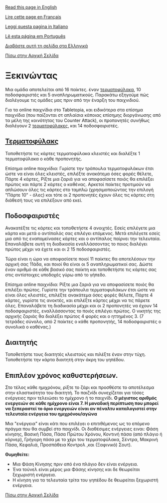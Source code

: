 [Read this page in English](https://counterattackgame.github.io/wiki/getting_started)

[Lire cette page en Français](https://counterattackgame.github.io/wiki/fr/getting_started)

[Leggi questa pagina in Italiano](https://counterattackgame.github.io/wiki/it/getting_started)

[Lê esta página em Português](https://counterattackgame.github.io/wiki/pt/getting_started)

[Διαβάστε αυτή τη σελίδα στα Ελληνικά](https://counterattackgame.github.io/wiki/gr/getting_started)

[Πίσω στην Αρχική Σελίδα](https://counterattackgame.github.io/wiki/gr/index)

# Ξεκινώντας

Μια ομάδα αποτελείται από 16 παίκτες. έναν [τερματοφύλακα](https://counterattackgame.github.io/wiki/gr/goalkeeper), 10 ποδοσφαιριστές και 5 αναπληρωματικούς. Παρακάτω εξηγούμε πώς διαλέγουμε τις ομάδες μας πριν από την έναρξη του παιχνιδιού. 

Για τα online παιχνίδια στο Tabletopia, και ειδικότερα στα επίσημα παιχνίδια (που παίζονται στ απλαίσια κάποιας επίσημης διοργάνωσης από τα μέλη της κοινότητας του Counter Attack), οι προπονητές συνήθως διαλέγουν 2 [τερματοφύλακες](https://counterattackgame.github.io/wiki/gr/goalkeeper), και 14 ποδοσφαιριστές.


## [Τερματοφύλακς](https://counterattackgame.github.io/wiki/gr/goalkeeper)

Τοποθετήστε τις κάρτες τερματοφύλακα κλειστές και διαλέξτε 1 τερματοφύλακα ο κάθε προπονητής.

Επίσημα online παιχνίδια: Γυρίστε την τράπουλα τερματοφυλάκων έτσι ώστε να είναι όλες κλειστές, επιλέξτε ανακάτεμα όσες φορές θέλετε, Πάρτε 4 κάρτες, Ρίξτε μια ζαριά για να αποφασίσετε ποιός θα επιλέξει πρώτος και πάρτε 2 κάρτες ο καθένας. Αρκετοί παίκτες προτιμούν να απλώσουν όλες τις κάρτες στο ταμπλώ (χρησιμοποιώντας την επιλογή "Πάρτε 10" - όλες) και τότε οι 2 προπονητές έχουν όλες τις κάρτες στη διάθεσή τους να επιλέξουν από εκεί.

## Ποδοσφαιριστές

Ανακατέξτε τις κάρτες και τοποθετήστε 4 ανοιχτές. Εσείς επιλέγετε μια κάρτα και μετά ο αντίπαλός σας επιλέγει επόμενος. Μετά επιλέγετε εσείς μια από τις εναπομείνασες κάρτες και ο αντίπαλος παίρνει την τελευταία. Επαναλάβετε αυτή τη διαδικασία εναλλάσσοντας το ποιος διαλέγει πρώτος μέχρι να έχετε και οι 2 15 ποδοσφαιριστές.

Τώρα είναι η ώρα να αποφασίσετε ποιοί 11 παίκτες θα αποτελέσουν την αρχική σας 11άδα, και ποιοί θα είναι οι 5 αναπληρωματικοί σας. Δώστε έναν αριθμό σε κάθε βασικό σας παίκτη και τοποθετήστε τις κάρτες σας στις αντίστοιχες υποδοχές γύρω από το γήπεδο.

Επίσημα online παιχνίδια: Ρίξτε μια ζαριά για να αποφασίσετε ποιός θα επιλέξει πρώτος. Γυρίστε την τράπουλα τερματοφυλάκων έτσι ώστε να είναι όλες κλειστές, επιλέξτε ανακάτεμα όσες φορές θέλετε, Πάρτε 4 κάρτες, γυρίστε τις ανοκτές, και επιλέξτε κάρτες μέχρι να τις πάρετε όλες. Επαναλάβετε τη διαδικασία μέχρι και οι 2 προπονητές να έχουν 14 ποδοσφαιριστές, εναλλάσσοντας το ποιός επιλέγει πρώτος. Ο νικητής της αρχικής ζαριάς θα διαλέξει πρώτος 4 φορές και ο ηττημένος 3. (7 τετράδες σύνολο, από 2 παίκτες ο κάθε προπονητής, 14 ποδοσφαιριστές ο συνολικά ο καθένας.)

## Διαιτητής

Τοποθετήστε τους διαιτητές κλειστούς και πιλέξτε έναν στην τύχη. Τοποθετήστε την κάρτα διαιτητή στην άκρη του γηπέδου.

## Επιπλέον χρόνος καθυστερήσεων.

Στο τέλος κάθε ημιχρόνου, ρίξτε το ζάρι και προσθέστε το αποτέλεσμα στην ελαστικότητα του διαιτητή. Το παιζνίδι συνεχίζεται για τόσες ενέργειες πριν τελειώσει το ημίχρονο ή το παιχνίδι. **Ο μέγιστος αριθμός ενεργειών σε κάθε ημίχρονο είναι 7. Η μοναδική περίπτωση που μπορεί να ξεπεραστεί το όριο ενεργειών είναι αν πέναλτυ καταλογιστεί στην τελευταία ενέργεια του ημιχρόνου/αγώνα**

Μια "ενέργεια" είναι κάτι που επιλέγει ο επιτιθέμενος ως το επόμενο πράγμα που θα συμβεί στο παιχνίδι. Οι διαθέσιμες ενέργειες ειναι: Φάση κίνησης, Βασική Πάσα, Πάσα Πρώτου Χρόνου, Κοντινή πάσα (από πλάγιο ή κόρνερ), Γρήγορη πάσα με το χέρι του τερματοφύλακα, Σέντρα, Μακρινή Πάσα, Κεφαλιά, Προσπάθεια Κοντρολ ,και (Ξαφινικό) Σουτ).

**Θυμηθείτε:**
- Μια Φάση Κίνησης πριν από ένα πλάγιο δεν είναι ενέργεια.
- Ένα τούνελ είναι μέρος μια Φάσης κίνησης και δε θεωρείται ξεχωριστή ενέργεια.
- Η κίνηση για τα τελευταία τρίτα του γηπέδου δε θεωρείται ξεχωριστή ενέργεια.

[Πίσω στην Αρχική Σελίδα](https://counterattackgame.github.io/wiki/gr/index)
